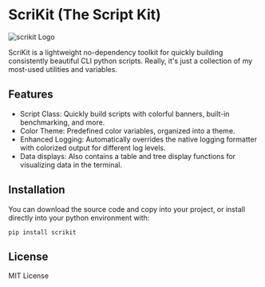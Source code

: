 # ScriKit (The Script Kit)

![scrikit Logo](images/scrikit-logo.png)

ScriKit is a lightweight no-dependency toolkit for quickly building consistently beautiful CLI python scripts. Really, it's just a collection of my most-used utilities and variables. 

## Features

- Script Class: Quickly build scripts with colorful banners, built-in benchmarking, and more.
- Color Theme: Predefined color variables, organized into a theme.
- Enhanced Logging: Automatically overrides the native logging formatter with colorized output for different log levels.
- Data displays: Also contains a table and tree display functions for visualizing data in the terminal.

## Installation

You can download the source code and copy into your project, or install directly into your python environment with: 

```pip install scrikit``` 

## License

MIT License